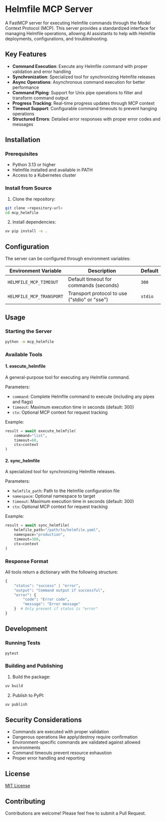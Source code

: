 # Helmfile MCP Server

A FastMCP server for executing Helmfile commands through the Model Context Protocol (MCP). This server provides a standardized interface for managing Helmfile operations, allowing AI assistants to help with Helmfile deployments, configurations, and troubleshooting.

## Key Features

- **Command Execution**: Execute any Helmfile command with proper validation and error handling
- **Synchronization**: Specialized tool for synchronizing Helmfile releases
- **Async Operations**: Asynchronous command execution for better performance
- **Command Piping**: Support for Unix pipe operations to filter and transform command output
- **Progress Tracking**: Real-time progress updates through MCP context
- **Timeout Support**: Configurable command timeouts to prevent hanging operations
- **Structured Errors**: Detailed error responses with proper error codes and messages

## Installation

### Prerequisites

- Python 3.13 or higher
- Helmfile installed and available in PATH
- Access to a Kubernetes cluster

### Install from Source

1. Clone the repository:
```bash
git clone <repository-url>
cd mcp_helmfile
```

2. Install dependencies:
```bash
uv pip install -e .
```

## Configuration

The server can be configured through environment variables:

| Environment Variable | Description | Default |
|---------------------|-------------|---------|
| `HELMFILE_MCP_TIMEOUT` | Default timeout for commands (seconds) | `300` |
| `HELMFILE_MCP_TRANSPORT` | Transport protocol to use ("stdio" or "sse") | `stdio` |

## Usage

### Starting the Server

```bash
python -m mcp_helmfile
```

### Available Tools

#### 1. execute_helmfile

A general-purpose tool for executing any Helmfile command.

Parameters:
- `command`: Complete Helmfile command to execute (including any pipes and flags)
- `timeout`: Maximum execution time in seconds (default: 300)
- `ctx`: Optional MCP context for request tracking

Example:
```python
result = await execute_helmfile(
    command="list",
    timeout=60,
    ctx=context
)
```

#### 2. sync_helmfile

A specialized tool for synchronizing Helmfile releases.

Parameters:
- `helmfile_path`: Path to the Helmfile configuration file
- `namespace`: Optional namespace to target
- `timeout`: Maximum execution time in seconds (default: 300)
- `ctx`: Optional MCP context for request tracking

Example:
```python
result = await sync_helmfile(
    helmfile_path="/path/to/helmfile.yaml",
    namespace="production",
    timeout=300,
    ctx=context
)
```

### Response Format

All tools return a dictionary with the following structure:

```python
{
    "status": "success" | "error",
    "output": "Command output if successful",
    "error": {
        "code": "Error code",
        "message": "Error message"
    }  # Only present if status is "error"
}
```

## Development

### Running Tests

```bash
pytest
```

### Building and Publishing

1. Build the package:
```bash
uv build
```

2. Publish to PyPI:
```bash
uv publish
```

## Security Considerations

- Commands are executed with proper validation
- Dangerous operations like apply/destroy require confirmation
- Environment-specific commands are validated against allowed environments
- Command timeouts prevent resource exhaustion
- Proper error handling and reporting

## License

[MIT License](LICENSE)

## Contributing

Contributions are welcome! Please feel free to submit a Pull Request.
